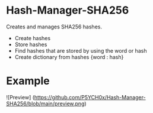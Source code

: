 # Hash-Manager-SHA256
Creates and manages SHA256 hashes.

* Create hashes
* Store hashes
* Find hashes that are stored by using the word or hash
* Create dictionary from hashes {word : hash}

# Example
![Preview] (https://github.com/P5YCH0x/Hash-Manager-SHA256/blob/main/preview.png)
